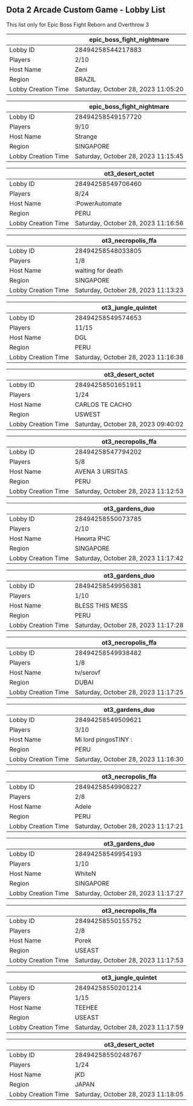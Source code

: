 ## Dota 2 Arcade Custom Game - Lobby List

This list only for Epic Boss Fight Reborn and Overthrow 3

|  | epic_boss_fight_nightmare |
| ------ | ------ |
| Lobby ID | 28494258544217883 |
| Players | 2/10 |
| Host Name | Zeni |
| Region | BRAZIL |
| Lobby Creation Time | Saturday, October 28, 2023 11:05:20 |


|  | epic_boss_fight_nightmare |
| ------ | ------ |
| Lobby ID | 28494258549157720 |
| Players | 9/10 |
| Host Name | Strange |
| Region | SINGAPORE |
| Lobby Creation Time | Saturday, October 28, 2023 11:15:45 |


|  | ot3_desert_octet |
| ------ | ------ |
| Lobby ID | 28494258549706460 |
| Players | 8/24 |
| Host Name | :PowerAutomate |
| Region | PERU |
| Lobby Creation Time | Saturday, October 28, 2023 11:16:56 |


|  | ot3_necropolis_ffa |
| ------ | ------ |
| Lobby ID | 28494258548033805 |
| Players | 1/8 |
| Host Name | waiting for death |
| Region | SINGAPORE |
| Lobby Creation Time | Saturday, October 28, 2023 11:13:23 |


|  | ot3_jungle_quintet |
| ------ | ------ |
| Lobby ID | 28494258549574653 |
| Players | 11/15 |
| Host Name | DGL |
| Region | PERU |
| Lobby Creation Time | Saturday, October 28, 2023 11:16:38 |


|  | ot3_desert_octet |
| ------ | ------ |
| Lobby ID | 28494258501651911 |
| Players | 1/24 |
| Host Name | CARLOS TE CACHO |
| Region | USWEST |
| Lobby Creation Time | Saturday, October 28, 2023 09:40:02 |


|  | ot3_necropolis_ffa |
| ------ | ------ |
| Lobby ID | 28494258547794202 |
| Players | 5/8 |
| Host Name | AVENA 3 URSITAS |
| Region | PERU |
| Lobby Creation Time | Saturday, October 28, 2023 11:12:53 |


|  | ot3_gardens_duo |
| ------ | ------ |
| Lobby ID | 28494258550073785 |
| Players | 2/10 |
| Host Name | Никита ЯЧС |
| Region | SINGAPORE |
| Lobby Creation Time | Saturday, October 28, 2023 11:17:42 |


|  | ot3_gardens_duo |
| ------ | ------ |
| Lobby ID | 28494258549956381 |
| Players | 1/10 |
| Host Name | BLESS THIS MESS |
| Region | PERU |
| Lobby Creation Time | Saturday, October 28, 2023 11:17:28 |


|  | ot3_necropolis_ffa |
| ------ | ------ |
| Lobby ID | 28494258549938482 |
| Players | 1/8 |
| Host Name | tv/serovf |
| Region | DUBAI |
| Lobby Creation Time | Saturday, October 28, 2023 11:17:25 |


|  | ot3_gardens_duo |
| ------ | ------ |
| Lobby ID | 28494258549509621 |
| Players | 3/10 |
| Host Name | Mi lord pingosTINY : |
| Region | PERU |
| Lobby Creation Time | Saturday, October 28, 2023 11:16:30 |


|  | ot3_necropolis_ffa |
| ------ | ------ |
| Lobby ID | 28494258549908227 |
| Players | 2/8 |
| Host Name | Adele |
| Region | PERU |
| Lobby Creation Time | Saturday, October 28, 2023 11:17:21 |


|  | ot3_gardens_duo |
| ------ | ------ |
| Lobby ID | 28494258549954193 |
| Players | 1/10 |
| Host Name | WhiteN |
| Region | SINGAPORE |
| Lobby Creation Time | Saturday, October 28, 2023 11:17:27 |


|  | ot3_necropolis_ffa |
| ------ | ------ |
| Lobby ID | 28494258550155752 |
| Players | 2/8 |
| Host Name | Porek |
| Region | USEAST |
| Lobby Creation Time | Saturday, October 28, 2023 11:17:53 |


|  | ot3_jungle_quintet |
| ------ | ------ |
| Lobby ID | 28494258550201214 |
| Players | 1/15 |
| Host Name | TEEHEE |
| Region | USEAST |
| Lobby Creation Time | Saturday, October 28, 2023 11:17:59 |


|  | ot3_desert_octet |
| ------ | ------ |
| Lobby ID | 28494258550248767 |
| Players | 1/24 |
| Host Name | jKD |
| Region | JAPAN |
| Lobby Creation Time | Saturday, October 28, 2023 11:18:05 |


